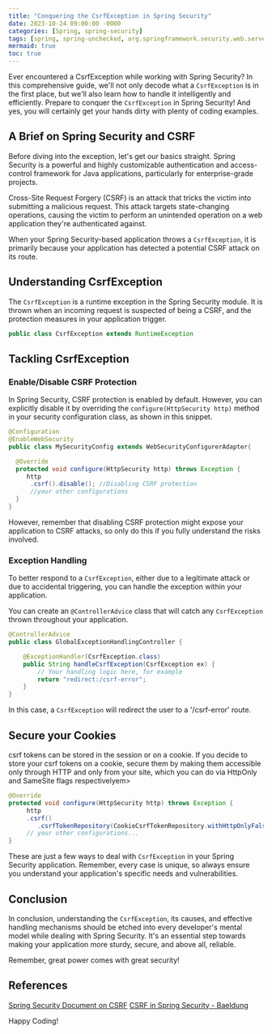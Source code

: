 ```yaml
---
title: "Conquering the CsrfException in Spring Security"
date: 2023-10-24 09:00:00 -0000
categories: [Spring, spring-security]
tags: [spring, spring-unchecked, org.springframework.security.web.server.csrf]
mermaid: true
toc: true
---
```



Ever encountered a CsrfException while working with Spring Security? In this comprehensive guide, we'll not only decode what a `CsrfException` is in the first place, but we'll also learn how to handle it intelligently and efficiently. Prepare to conquer the `CsrfException` in Spring Security! And yes, you will certainly get your hands dirty with plenty of coding examples.

## A Brief on Spring Security and CSRF

Before diving into the exception, let's get our basics straight. Spring Security is a powerful and highly customizable authentication and access-control framework for Java applications, particularly for enterprise-grade projects.

Cross-Site Request Forgery (CSRF) is an attack that tricks the victim into submitting a malicious request. This attack targets state-changing operations, causing the victim to perform an unintended operation on a web application they're authenticated against.

When your Spring Security-based application throws a `CsrfException`, it is primarily because your application has detected a potential CSRF attack on its route.

## Understanding CsrfException

The `CsrfException` is a runtime exception in the Spring Security module. It is thrown when an incoming request is suspected of being a CSRF, and the protection measures in your application trigger.

```java
public class CsrfException extends RuntimeException
```

## Tackling CsrfException

### Enable/Disable CSRF Protection

In Spring Security, CSRF protection is enabled by default. However, you can explicitly disable it by overriding the `configure(HttpSecurity http)` method in your security configuration class, as shown in this snippet.

```java
@Configuration
@EnableWebSecurity
public class MySecurityConfig extends WebSecurityConfigurerAdapter{

  @Override
  protected void configure(HttpSecurity http) throws Exception {
     http
      .csrf().disable(); //Disabling CSRF protection
      //your other configurations
  }
}
```

However, remember that disabling CSRF protection might expose your application to CSRF attacks, so only do this if you fully understand the risks involved.

### Exception Handling

To better respond to a `CsrfException`, either due to a legitimate attack or due to accidental triggering, you can handle the exception within your application. 

You can create an `@ControllerAdvice` class that will catch any `CsrfException` thrown throughout your application.

```java
@ControllerAdvice
public class GlobalExceptionHandlingController {

    @ExceptionHandler(CsrfException.class)
    public String handleCsrfException(CsrfException ex) {
        // Your handling logic here, for example
        return "redirect:/csrf-error";
    }
}
```

In this case, a `CsrfException` will redirect the user to a '/csrf-error' route.

## Secure your Cookies

 csrf tokens can be stored in the session or on a cookie. If you decide to store your csrf tokens on a cookie, secure them by making them accessible only through HTTP and only from your site, which you can do via HttpOnly and SameSite flags respectivelyem>


```java
@Override
protected void configure(HttpSecurity http) throws Exception {
     http
     .csrf()
        .csrfTokenRepository(CookieCsrfTokenRepository.withHttpOnlyFalse())
     // your other configurations...
}
```

These are just a few ways to deal with `CsrfException` in your Spring Security application. Remember, every case is unique, so always ensure you understand your application's specific needs and vulnerabilities.

## Conclusion 

In conclusion, understanding the `CsrfException`, its causes, and effective handling mechanisms should be etched into every developer's mental model while dealing with Spring Security. It's an essential step towards making your application more sturdy, secure, and above all, reliable.

Remember, great power comes with great security!

## References
[Spring Security Document on CSRF](https://docs.spring.io/spring-security/site/docs/current/reference/html5/#csrf)
[CSRF in Spring Security - Baeldung](https://www.baeldung.com/spring-security-csrf)

Happy Coding!